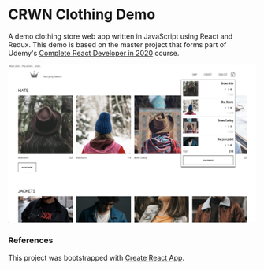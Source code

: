 # CRWN Clothing Demo
A demo clothing store web app written in JavaScript using React and Redux. This demo is based on the master project that forms part of Udemy's [Complete React Developer in 2020](https://www.udemy.com/course/complete-react-developer-zero-to-mastery/) course.

![CRWN Clothing screenshot](public/screenshot.png)

### References
This project was bootstrapped with [Create React App](https://github.com/facebook/create-react-app).